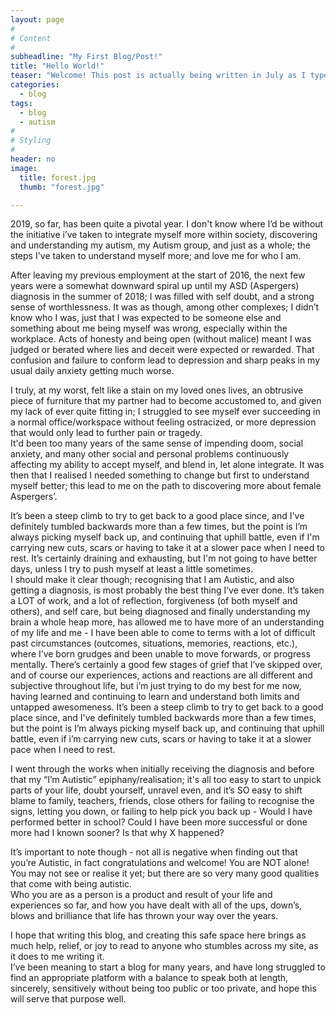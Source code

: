 ```yaml
---
layout: page
#
# Content
#
subheadline: "My First Blog/Post!"
title: "Hello World!"
teaser: "Welcome! This post is actually being written in July as I type, boy has this been an eventful year so far!"
categories:
  - blog
tags:
  - blog
  - autism
#
# Styling
#
header: no
image:
  title: forest.jpg
  thumb: "forest.jpg"

---
```

2019, so far, has been quite a pivotal year. I don't know where I’d be without the initiative i’ve taken to integrate myself more within society, discovering and understanding my autism, my Autism group, and just as a whole; the steps I've taken to understand myself more; and love me for who I am. 

After leaving my previous employment at the start of 2016, the next few years were a somewhat downward spiral up until my ASD (Aspergers) diagnosis in the summer of 2018; I was filled with self doubt, and a strong sense of worthlessness. It was as though, among other complexes; I didn’t know who I was, just that I was expected to be someone else and something about me being myself was wrong, especially within the workplace. Acts of honesty and being open (without malice) meant I was judged or berated where lies and deceit were expected or rewarded. That confusion and failure to conform lead to depression and sharp peaks in my usual daily anxiety getting much worse.

I truly, at my worst, felt like a stain on my loved ones lives, an obtrusive piece of furniture that my partner had to become accustomed to, and given my lack of ever quite fitting in; I struggled to see myself ever succeeding in a normal office/workspace without feeling ostracized, or more depression that would only lead to further pain or tragedy. 
<br/>It'd been too many years of the same sense of impending doom, social anxiety, and many other social and personal problems continuously affecting my ability to accept myself, and blend in, let alone integrate. It was then that I realised I needed something to change but first to understand myself better; this lead to me on the path to discovering more about female Aspergers’.

It’s been a steep climb to try to get back to a good place since, and I've definitely tumbled backwards more than a few times, but the point is I’m always picking myself back up, and continuing that uphill battle, even if I'm carrying new cuts, scars or having to take it at a slower pace when I need to rest. It’s certainly draining and exhausting, but I'm not going to have better days, unless I try to push myself at least a little sometimes. <br/>I should make it clear though; recognising that I am Autistic, and also getting a diagnosis, is most probably the best thing I’ve ever done. It’s taken a LOT of work, and a lot of reflection, forgiveness (of both myself and others), and self care, but being diagnosed and finally understanding my brain a whole heap more, has allowed me to have more of an understanding of my life and me - I have been able to come to terms with a lot of difficult past circumstances (outcomes, situations, memories, reactions, etc.), where I’ve born grudges and been unable to move forwards, or progress mentally. There’s certainly a good few stages of grief that I’ve skipped over, and of course our experiences, actions and reactions are all different and subjective throughout life, but i’m just trying to do my best for me now, having learned and continuing to learn and understand both limits and untapped awesomeness.
It’s been a steep climb to try to get back to a good place since, and I've definitely tumbled backwards more than a few times, but the point is I’m always picking myself back up, and continuing that uphill battle, even if i’m carrying new cuts, scars or having to take it at a slower pace when I need to rest.  

I went through the works when initially receiving the diagnosis and before that my “I’m Autistic” epiphany/realisation; it's all too easy to start to unpick parts of your life, doubt yourself, unravel even, and it’s SO easy to shift blame to family, teachers, friends, close others for failing to recognise the signs, letting you down, or failing to help pick you back up - Would I have performed better in school? Could I have been more successful or done more had I known sooner? Is that why X happened?<br/>

It’s important to note though - not all is negative when finding out that you’re Autistic, in fact congratulations and welcome! You are NOT alone! You may not see or realise it yet; but there are so very many good qualities that come with being autistic. <br/>Who you are as a person is a product and result of your life and experiences so far, and how you have dealt with all of the ups, down’s, blows and brilliance that life has thrown your way over the years. <br/>

I hope that writing this blog, and creating this safe space here brings as much help, relief, or joy to read to anyone who stumbles across my site, as it does to me writing it.
<br/>I’ve been meaning to start a blog for many years, and have long struggled to find an appropriate platform with a balance to speak both at length, sincerely, sensitively without being too public or too private, and hope this will serve that purpose well. <br/>
